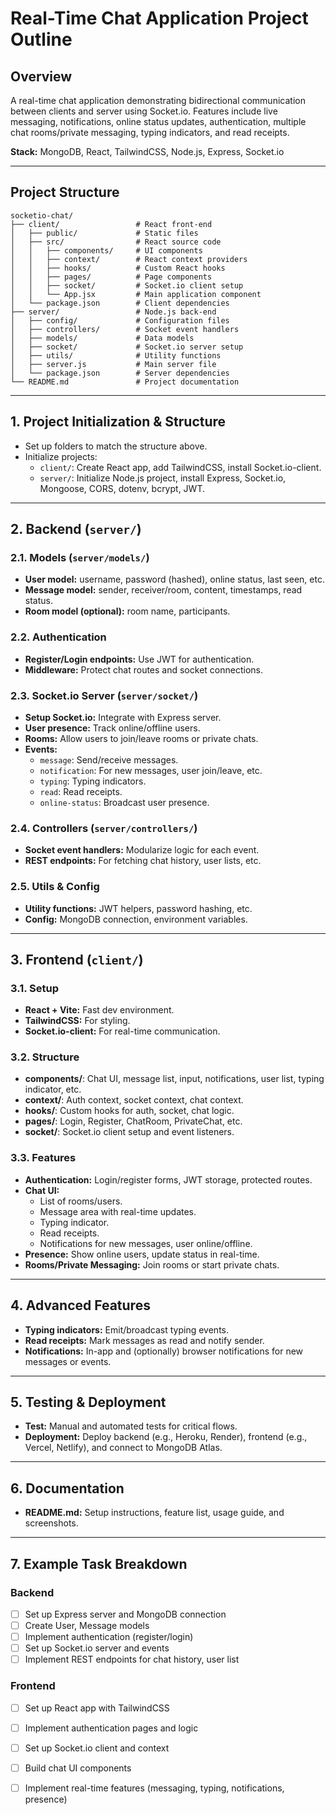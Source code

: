 # Real-Time Chat Application Project Outline

## Overview

A real-time chat application demonstrating bidirectional communication between clients and server using Socket.io. Features include live messaging, notifications, online status updates, authentication, multiple chat rooms/private messaging, typing indicators, and read receipts.

**Stack:** MongoDB, React, TailwindCSS, Node.js, Express, Socket.io

---

## Project Structure

```
socketio-chat/
├── client/                 # React front-end
│   ├── public/             # Static files
│   ├── src/                # React source code
│   │   ├── components/     # UI components
│   │   ├── context/        # React context providers
│   │   ├── hooks/          # Custom React hooks
│   │   ├── pages/          # Page components
│   │   ├── socket/         # Socket.io client setup
│   │   └── App.jsx         # Main application component
│   └── package.json        # Client dependencies
├── server/                 # Node.js back-end
│   ├── config/             # Configuration files
│   ├── controllers/        # Socket event handlers
│   ├── models/             # Data models
│   ├── socket/             # Socket.io server setup
│   ├── utils/              # Utility functions
│   ├── server.js           # Main server file
│   └── package.json        # Server dependencies
└── README.md               # Project documentation
```

---

## 1. Project Initialization & Structure

- Set up folders to match the structure above.
- Initialize projects:
  - `client/`: Create React app, add TailwindCSS, install Socket.io-client.
  - `server/`: Initialize Node.js project, install Express, Socket.io, Mongoose, CORS, dotenv, bcrypt, JWT.

---

## 2. Backend (`server/`)

### 2.1. Models (`server/models/`)
- **User model:** username, password (hashed), online status, last seen, etc.
- **Message model:** sender, receiver/room, content, timestamps, read status.
- **Room model (optional):** room name, participants.

### 2.2. Authentication
- **Register/Login endpoints:** Use JWT for authentication.
- **Middleware:** Protect chat routes and socket connections.

### 2.3. Socket.io Server (`server/socket/`)
- **Setup Socket.io:** Integrate with Express server.
- **User presence:** Track online/offline users.
- **Rooms:** Allow users to join/leave rooms or private chats.
- **Events:**
  - `message`: Send/receive messages.
  - `notification`: For new messages, user join/leave, etc.
  - `typing`: Typing indicators.
  - `read`: Read receipts.
  - `online-status`: Broadcast user presence.

### 2.4. Controllers (`server/controllers/`)
- **Socket event handlers:** Modularize logic for each event.
- **REST endpoints:** For fetching chat history, user lists, etc.

### 2.5. Utils & Config
- **Utility functions:** JWT helpers, password hashing, etc.
- **Config:** MongoDB connection, environment variables.

---

## 3. Frontend (`client/`)

### 3.1. Setup
- **React + Vite:** Fast dev environment.
- **TailwindCSS:** For styling.
- **Socket.io-client:** For real-time communication.

### 3.2. Structure
- **components/**: Chat UI, message list, input, notifications, user list, typing indicator, etc.
- **context/**: Auth context, socket context, chat context.
- **hooks/**: Custom hooks for auth, socket, chat logic.
- **pages/**: Login, Register, ChatRoom, PrivateChat, etc.
- **socket/**: Socket.io client setup and event listeners.

### 3.3. Features
- **Authentication:** Login/register forms, JWT storage, protected routes.
- **Chat UI:** 
  - List of rooms/users.
  - Message area with real-time updates.
  - Typing indicator.
  - Read receipts.
  - Notifications for new messages, user online/offline.
- **Presence:** Show online users, update status in real-time.
- **Rooms/Private Messaging:** Join rooms or start private chats.

---

## 4. Advanced Features

- **Typing indicators:** Emit/broadcast typing events.
- **Read receipts:** Mark messages as read and notify sender.
- **Notifications:** In-app and (optionally) browser notifications for new messages or events.

---

## 5. Testing & Deployment

- **Test:** Manual and automated tests for critical flows.
- **Deployment:** Deploy backend (e.g., Heroku, Render), frontend (e.g., Vercel, Netlify), and connect to MongoDB Atlas.

---

## 6. Documentation

- **README.md:** Setup instructions, feature list, usage guide, and screenshots.

---

## 7. Example Task Breakdown

### Backend
- [ ] Set up Express server and MongoDB connection
- [ ] Create User, Message models
- [ ] Implement authentication (register/login)
- [ ] Set up Socket.io server and events
- [ ] Implement REST endpoints for chat history, user list

### Frontend
- [ ] Set up React app with TailwindCSS
- [ ] Implement authentication pages and logic
- [ ] Set up Socket.io client and context
- [ ] Build chat UI components
- [ ] Implement real-time features (messaging, typing, notifications, presence)




